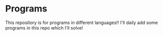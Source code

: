 # Programs
This repository is for programs in different languages!!
I'll daily add some programs in this repo which I'll solve!

